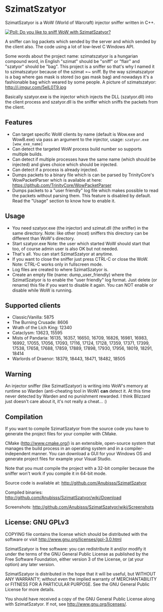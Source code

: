 # SzimatSzatyor
SzimatSzatyor is a WoW (World of Warcraft) injector sniffer written in C++.

[![Poll: Do you like to sniff WoW with SzimatSzatyor?](http://i.imgur.com/z4bqVFXl.png)](http://pollabout.com/#/polls/c00408)

A sniffer can log packets which sended by the server and which sended by
the client also. The code using a lot of low-level C Windows API.

Some words about the project name: szimatszatyor is a
hungarian compound word, in English "szimat" should be "sniff" or "flair" and
"szatyor" should be "bag". This project is a sniffer so that's why I named it
to szimatszatyor because of the szimat =~ sniff. By the way szimatszatyor is
a bag where gas mask is stored (so gas mask bag) and nowadays it's a
fashionable bag which weared by some people.
A picture of szimatszatyor: http://i.imgur.com/5elL0T9.jpg

Basically szatyor.exe is the injector which injects the DLL (szatyor.dll)
into the client process and szatyor.dll is the sniffer which sniffs the
packets from the client.

## Features
* Can target specific WoW clients by name (default is Wow.exe and WowB.exe) via pass an argument to the injector,
usage: ```szatyor.exe [wow_exe_name]```
* Can detect the targeted WoW process build number so supports multiple builds.
* Can detect if multiple processes have the same name (which should be injected) and gives choice which should be injected.
* Can detect if a process is already injected.
* Dumps packets to a binary file which is can be parsed by TrinityCore's WowPacketParser which is
available at here: https://github.com/TrinityCore/WowPacketParser
* Dumps packets to a "user friendly" log file which makes possible to read the packets without parsing them.
This feature is disabled by default. Read the "Usage" section to know how to enable it.

## Usage
* You need szatyor.exe (the injector) and szimat.dll (the sniffer) in the same directory.
Note: like other (most) sniffers this directory can be different than WoW's directory.
* Start szatyor.exe Note: the user which started WoW should start that too, of course admin user is also OK but not needed.
* That's all. You can start SzimatSzatyor at anytime.
* If you want to close the sniffer just press CTRL-C or close the WoW. Note: CTRL-C works only in fullscreen mode.
* Log files are created to where SzimatSzatyor is.
* Create an empty file (name: dump_user_friendly) where the SzimatSzatyor is to enable the "user friendly" log format.
Just delete (or rename) this file if you want to disable it again. You can NOT enable or disable while WoW is running.

## Supported clients
* Classic/Vanilla: 5875
* The Burning Crusade: 8606
* Wrath of the Lich King: 12340
* Cataclysm: 13623, 15595
* Mists of Pandaria: 16135, 16357, 16650, 16709, 16826, 16981, 16983, 16992, 17055, 17056, 17093, 17116, 17124, 17128, 17359,
17371, 17399, 17538, 17658, 17688, 17859, 17889, 17898, 17930, 17956, 18019, 18291, 18414
* Warlords of Draenor: 18379, 18443, 18471, 18482, 18505

## Warning
An injector sniffer (like SzimatSzatyor) is writing into WoW's memory at runtime so Warden (anti-cheating tool in WoW) **can** detect it.
At this time never detected by Warden and no punishment rewarded.
I think Blizzard just doesn't care about it, it's not really a cheat... :)

## Compilation
If you want to compile SzimatSzatyor from the source code you have to generate the project files for your compiler with CMake.

CMake (http://www.cmake.org/) is an extensible, open-source system that manages the build process in an operating system
and in a compiler-independent manner. You can download a GUI for your Windows OS and generate project files for example
your Visual Studio.

Note that you must compile the project with a 32-bit compiler because the sniffer won't work if you compile it in 64-bit mode.

Source code is available at: http://github.com/Anubisss/SzimatSzatyor

Compiled binaries: http://github.com/Anubisss/SzimatSzatyor/wiki/Download

Screenshots: http://github.com/Anubisss/SzimatSzatyor/wiki/Screenshots

## License: GNU GPLv3
COPYING file contains the license which should be distributed with the software or visit http://www.gnu.org/licenses/gpl-3.0.html

SzimatSzatyor is free software: you can redistribute it and/or modify
it under the terms of the GNU General Public License as published by
the Free Software Foundation, either version 3 of the License, or
(at your option) any later version.

SzimatSzatyor is distributed in the hope that it will be useful,
but WITHOUT ANY WARRANTY; without even the implied warranty of
MERCHANTABILITY or FITNESS FOR A PARTICULAR PURPOSE.  See the
GNU General Public License for more details.

You should have received a copy of the GNU General Public License
along with SzimatSzatyor.  If not, see <http://www.gnu.org/licenses/>.
